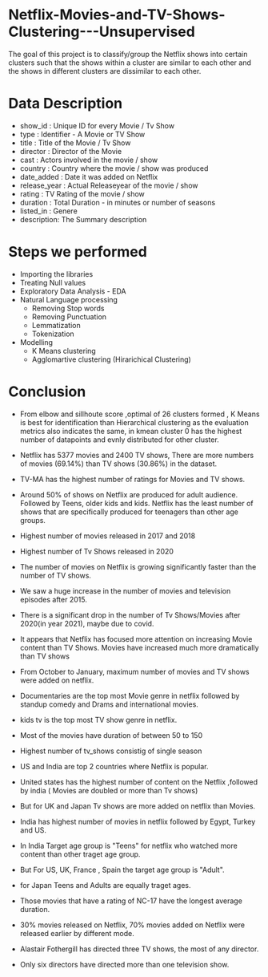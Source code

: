 # Netflix-Movies-and-TV-Shows-Clustering---Unsupervised
The goal of this project is to classify/group the Netflix shows into certain clusters such that the shows within a cluster are similar to each other and the shows in different clusters are dissimilar to each other.

# Data Description

- show_id : Unique ID for every Movie / Tv Show
- type : Identifier - A Movie or TV Show
- title : Title of the Movie / Tv Show
- director : Director of the Movie
- cast : Actors involved in the movie / show
- country : Country where the movie / show was produced
- date_added : Date it was added on Netflix
- release_year : Actual Releaseyear of the movie / show
- rating : TV Rating of the movie / show
- duration : Total Duration - in minutes or number of seasons
- listed_in : Genere
- description: The Summary description


# Steps we performed

- Importing the libraries
- Treating Null values
- Exploratory Data Analysis - EDA
- Natural Language processing
    - Removing Stop words
    - Removing Punctuation
    - Lemmatization
    - Tokenization
- Modelling
    - K Means clustering
    - Agglomartive clustering (Hirarichical Clustering)


# Conclusion
- From elbow and sillhoute score ,optimal of 26 clusters formed , K Means is best for identification than Hierarchical clustering as the evaluation metrics also indicates the same, in kmean cluster 0 has the highest number of datapoints
and evnly distributed for other cluster.
- Netflix has 5377 movies and 2400 TV shows, There are more numbers of movies (69.14%) than TV shows (30.86%) in the dataset.

- TV-MA has the highest number of ratings for Movies and TV shows.
- Around 50% of shows on Netflix are produced for adult audience. Followed by Teens, older kids and kids. Netflix has the least number of shows that are specifically produced for teenagers than other age groups.


- Highest number of movies released in 2017 and 2018
- Highest number of Tv Shows released in 2020
- The number of movies on Netflix is growing significantly faster than the number of TV shows.
- We saw a huge increase in the number of movies and television episodes after 2015.
- There is a significant drop in the number of Tv Shows/Movies after 2020(in year 2021), maybe due to covid.
- It appears that Netflix has focused more attention on increasing Movie content than TV Shows. Movies have increased much more dramatically than TV shows
- From October to January, maximum number of movies and TV shows were added on netflix.

- Documentaries are the top most Movie genre in netflix followed by standup comedy and Drams and international movies.

- kids tv is the top most TV show genre in netflix.

- Most of the movies have duration of between 50 to 150

- Highest number of tv_shows consistig of single season

- US and India are top 2 countries where Netflix is popular.

- United states has the highest number of content on the Netflix ,followed by india ( Movies are doubled or more than Tv shows)

- But for UK and Japan Tv shows are more added on netflix than Movies.
- India has highest number of movies in netflix followed by Egypt, Turkey and US.
- In India Target age group is "Teens" for netflix who watched more content than other traget age group.

- But For US, UK, France , Spain the target age group is "Adult".

- for Japan Teens and Adults are equally traget ages.
- Those movies that have a rating of NC-17 have the longest average duration.

- 30% movies released on Netflix, 70% movies added on Netflix were released earlier by different mode.

- Alastair Fothergill has directed three TV shows, the most of any director.
- Only six directors have directed more than one television show.


